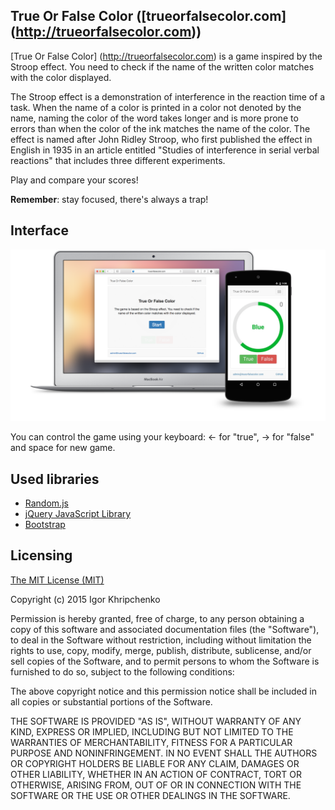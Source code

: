 ## True Or False Color ([trueorfalsecolor.com] (http://trueorfalsecolor.com))
[True Or False Color] (http://trueorfalsecolor.com) is a game inspired by the Stroop effect. You need to check if the name of the written color matches with the color displayed.

The Stroop effect is a demonstration of interference in the reaction time of a task. When the name of a color is printed in a color not denoted by the name, naming the color of the word takes longer and is more prone to errors than when the color of the ink matches the name of the color. The effect is named after John Ridley Stroop, who first published the effect in English in 1935 in an article entitled "Studies of interference in serial verbal reactions" that includes three different experiments.

Play and compare your scores!

**Remember**: stay focused, there's always a trap!

## Interface
![Screenshot](/app/img/cover.png)

You can control the game using your keyboard: ← for "true", → for "false" and space for new game.

## Used libraries
* [Random.js](https://github.com/ckknight/random-js)
* [jQuery JavaScript Library](https://github.com/jquery/jquery)
* [Bootstrap](https://github.com/twbs/bootstrap)

## Licensing
[The MIT License (MIT)](https://github.com/khrigo/TrueOrFalseColor/blob/master/LICENSE)

Copyright (c) 2015 Igor Khripchenko

Permission is hereby granted, free of charge, to any person obtaining a copy
of this software and associated documentation files (the "Software"), to deal
in the Software without restriction, including without limitation the rights
to use, copy, modify, merge, publish, distribute, sublicense, and/or sell
copies of the Software, and to permit persons to whom the Software is
furnished to do so, subject to the following conditions:

The above copyright notice and this permission notice shall be included in all
copies or substantial portions of the Software.

THE SOFTWARE IS PROVIDED "AS IS", WITHOUT WARRANTY OF ANY KIND, EXPRESS OR
IMPLIED, INCLUDING BUT NOT LIMITED TO THE WARRANTIES OF MERCHANTABILITY,
FITNESS FOR A PARTICULAR PURPOSE AND NONINFRINGEMENT. IN NO EVENT SHALL THE
AUTHORS OR COPYRIGHT HOLDERS BE LIABLE FOR ANY CLAIM, DAMAGES OR OTHER
LIABILITY, WHETHER IN AN ACTION OF CONTRACT, TORT OR OTHERWISE, ARISING FROM,
OUT OF OR IN CONNECTION WITH THE SOFTWARE OR THE USE OR OTHER DEALINGS IN THE
SOFTWARE.

